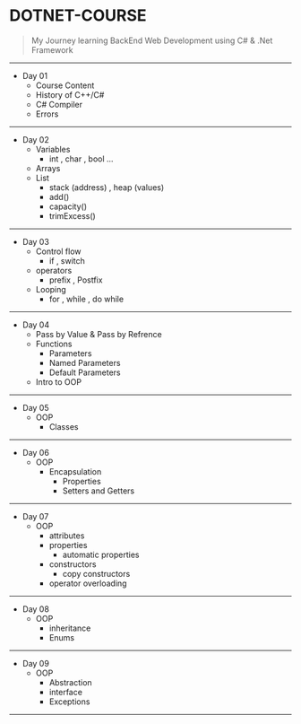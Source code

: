 # DOTNET-COURSE
> My Journey learning BackEnd Web Development using C# &amp; .Net Framework

<hr/>

- Day 01
    - Course Content 
    - History of C++/C#
    - C# Compiler
    - Errors

<hr/>


- Day 02
    - Variables
       - int , char , bool ...
    - Arrays
    - List
        - stack (address) , heap (values)
        - add()
        - capacity()
        - trimExcess()
<hr/>

- Day 03
    - Control flow
        - if , switch
    - operators
        - prefix , Postfix
    - Looping
        - for , while , do while

<hr/>

- Day 04
    - Pass by Value & Pass by Refrence
    - Functions 
        - Parameters
        - Named Parameters
        - Default Parameters
    - Intro to OOP

<hr/>

- Day 05
    - OOP 
        - Classes

<hr />

- Day 06
    - OOP
        - Encapsulation 
            - Properties
            - Setters and Getters
<hr />

- Day 07
    - OOP
        - attributes
        - properties
            - automatic properties
        - constructors
            - copy constructors
        - operator overloading

<hr /> 

- Day 08 
    - OOP
        - inheritance
        - Enums

<hr />

- Day 09
    - OOP
        - Abstraction
        - interface
        - Exceptions

<hr />